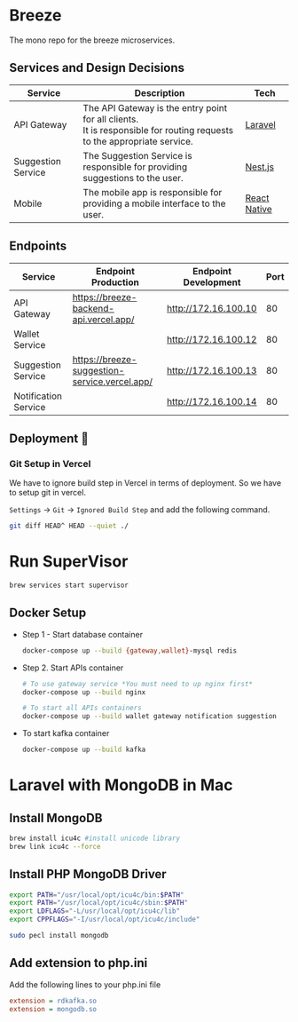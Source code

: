 # Breeze

The mono repo for the breeze microservices.

## Services and Design Decisions

| Service            | Description                                                                                                                 | Tech                                     |
|--------------------|-----------------------------------------------------------------------------------------------------------------------------|------------------------------------------|
| API Gateway        | The API Gateway is the entry point for all clients.<br/> It is responsible for routing requests to the appropriate service. | [Laravel](https://laravel.com/)          | 
| Suggestion Service | The Suggestion Service is responsible for providing suggestions to the user.                                                | [Nest.js](https://nestjs.com/)           |
| Mobile             | The mobile app is responsible for providing a mobile interface to the user.                                                 | [React Native](https://reactnative.dev/) |

## Endpoints

| Service              | Endpoint Production                           | Endpoint Development | Port |
|----------------------|-----------------------------------------------|----------------------|------|
| API Gateway          | https://breeze-backend-api.vercel.app/        | http://172.16.100.10 | 80 |
| Wallet Service       |                                               | http://172.16.100.12 | 80 |
| Suggestion Service   | https://breeze-suggestion-service.vercel.app/ | http://172.16.100.13 | 80 |
| Notification Service |                                               | http://172.16.100.14 | 80 |

## Deployment 🚀

### Git Setup in Vercel

We have to ignore build step in Vercel in terms of deployment. So we have to setup git in vercel.

`Settings` -> `Git` -> `Ignored Build Step`  and add the following command.

```sh
git diff HEAD^ HEAD --quiet ./
```

# Run SuperVisor

```sh
brew services start supervisor
```

## Docker Setup

- Step 1 - Start database container

  ```sh
  docker-compose up --build {gateway,wallet}-mysql redis
  ```

- Step 2. Start APIs container
  ``` sh
  # To use gateway service *You must need to up nginx first*
  docker-compose up --build nginx

  # To start all APIs containers
  docker-compose up --build wallet gateway notification suggestion 
  ```

- To start kafka container
  ```sh
  docker-compose up --build kafka
  ```

# Laravel with MongoDB in Mac

## Install MongoDB

```sh
brew install icu4c #install unicode library
brew link icu4c --force
```

## Install PHP MongoDB Driver

```sh
export PATH="/usr/local/opt/icu4c/bin:$PATH"
export PATH="/usr/local/opt/icu4c/sbin:$PATH"
export LDFLAGS="-L/usr/local/opt/icu4c/lib"
export CPPFLAGS="-I/usr/local/opt/icu4c/include"

sudo pecl install mongodb
```

## Add extension to php.ini

Add the following lines to your php.ini file

```ini
extension = rdkafka.so
extension = mongodb.so
```
